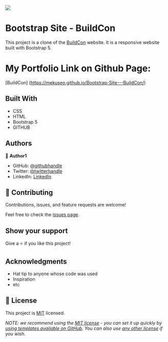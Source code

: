 ![](https://img.shields.io/badge/Microverse-blueviolet)

# Bootstrap Site - BuildCon

This project is a clone of the [BuildCon](https://www.behance.net/gallery/24796463/ZATTIX) website. It is a responsive website built with Bootstrap 5.

# My Portfolio Link on Github Page:

[BuildCon] (https://mekuseo.github.io/Bootstrap-Site---BuildCon/)
## Built With

- CSS
- HTML
- Bootstrap 5
- GITHUB

## Authors

👤 **Author1**

- GitHub: [@githubhandle](https://github.com/mekuseo)
- Twitter: [@twitterhandle](https://twitter.com/fullstack-pison)
- LinkedIn: [LinkedIn](https://linkedin.com/in/mekuseo)



## 🤝 Contributing

Contributions, issues, and feature requests are welcome!

Feel free to check the [issues page](../../issues/).

## Show your support

Give a ⭐️ if you like this project!

## Acknowledgments

- Hat tip to anyone whose code was used
- Inspiration
- etc

## 📝 License

This project is [MIT](./LICENSE) licensed.

_NOTE: we recommend using the [MIT license](https://choosealicense.com/licenses/mit/) - you can set it up quickly by [using templates available on GitHub](https://docs.github.com/en/communities/setting-up-your-project-for-healthy-contributions/adding-a-license-to-a-repository). You can also use [any other license](https://choosealicense.com/licenses/) if you wish._
